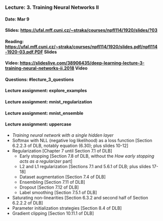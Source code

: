 ### Lecture: 3. Training Neural Networks II
#### Date: Mar 9
#### Slides: https://ufal.mff.cuni.cz/~straka/courses/npfl114/1920/slides/?03
#### Reading: https://ufal.mff.cuni.cz/~straka/courses/npfl114/1920/slides.pdf/npfl114-1920-03.pdf,PDF Slides
#### Video: https://slideslive.com/38906435/deep-learning-lecture-3-training-neural-networks-ii,2018 Video
#### Questions: #lecture_3_questions
#### Lecture assignment: explore_examples
#### Lecture assignment: mnist_regularization
#### Lecture assignment: mnist_ensemble
#### Lecture assignment: uppercase

- *Training neural network with a single hidden layer*
- Softmax with NLL (negative log likelihood) as a loss function [Section 6.2.2.3 of DLB, notably equation (6.30); plus slides 10-12]
- Regularization [Chapter 7 until Section 7.1 of DLB]
  - Early stopping [Section 7.8 of DLB, without the *How early stopping acts as a regularizer* part]
  - L2 and L1 regularization [Sections 7.1 and 5.6.1 of DLB; plus slides 17-18]
  - Dataset augmentation [Section 7.4 of DLB]
  - Ensembling [Section 7.11 of DLB]
  - Dropout [Section 7.12 of DLB]
  - Label smoothing [Section 7.5.1 of DLB]
- Saturating non-linearities [Section 6.3.2 and second half of Section 6.2.2.2 of DLB]
- Parameter initialization strategies [Section 8.4 of DLB]
- Gradient clipping [Section 10.11.1 of DLB]
